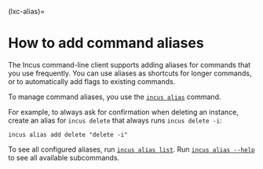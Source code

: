 (lxc-alias)=
# How to add command aliases

The Incus command-line client supports adding aliases for commands that you use frequently.
You can use aliases as shortcuts for longer commands, or to automatically add flags to existing commands.

To manage command aliases, you use the [`incus alias`](incus_alias.md) command.

For example, to always ask for confirmation when deleting an instance, create an alias for `incus delete` that always runs `incus delete -i`:

    incus alias add delete "delete -i"

To see all configured aliases, run [`incus alias list`](incus_alias_list.md).
Run [`incus alias --help`](incus_alias.md) to see all available subcommands.
